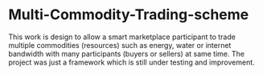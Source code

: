 # Multi-Commodity-Trading-scheme 
This work is design to allow a smart marketplace participant to trade multiple commodities (resources) such as energy, water or internet bandwidth with many participants (buyers or sellers) at same time.
The project was just a framework which is still under testing and improvement. 
